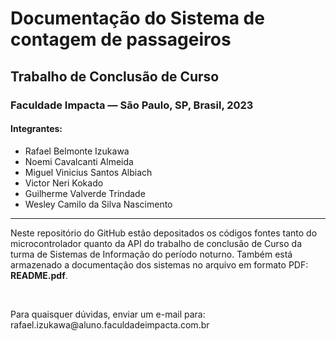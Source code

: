 <h1>Documentação do Sistema de contagem de passageiros</h1>
<h2>Trabalho de Conclusão de Curso</h2>
<h3>Faculdade Impacta — São Paulo, SP, Brasil, 2023</h3>

<h4>Integrantes:</h4>
<ul>
    <li>Rafael Belmonte Izukawa</li>
    <li>Noemi Cavalcanti Almeida</li>
    <li>Miguel Vinicius Santos Albiach</li>
    <li>Victor Neri Kokado</li>
    <li>Guilherme Valverde Trindade</li>
    <li>Wesley Camilo da Silva Nascimento</li>
</ul>

<hr>

<p>Neste repositório do GitHub estão depositados os códigos fontes
tanto do microcontrolador quanto da API do trabalho de conclusão
de Curso da turma de Sistemas de Informação do período noturno.
Também está armazenado a documentação dos sistemas no arquivo 
em formato PDF: <strong>README.pdf</strong>.</p>
<br>
<p>Para quaisquer dúvidas, enviar um e-mail para:
rafael.izukawa@aluno.faculdadeimpacta.com.br</p>